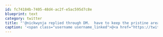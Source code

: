 ```yaml
---
id: fc74184b-7405-48d4-ac2f-e5ac595d7c8e
blueprint: text
category: twitter
title: "'@nickwynja replied through DM.  have to keep the pristine areas pristine. ;) cc + @codingmerc"
caption: '<span class="username username_linked">@<a href="https://twitter.com/nickwynja" title="Nick Wynja">nickwynja</a></span> replied through DM.  have to keep the pristine areas pristine. ;) cc + @codingmerc'
---
```

